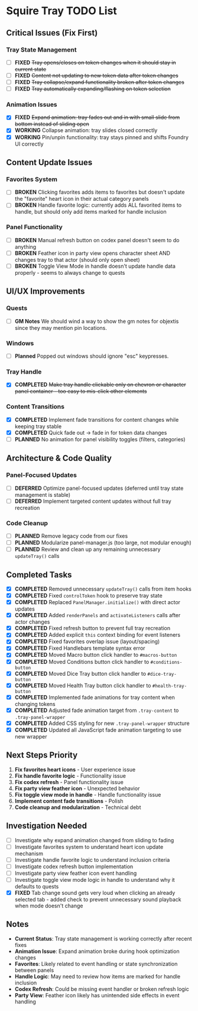 # Squire Tray TODO List

## Critical Issues (Fix First)

### Tray State Management
- [ ] **FIXED** ~~Tray opens/closes on token changes when it should stay in current state~~
- [ ] **FIXED** ~~Content not updating to new token data after token changes~~
- [ ] **FIXED** ~~Tray collapse/expand functionality broken after token changes~~
- [ ] **FIXED** ~~Tray automatically expanding/flashing on token selection~~

### Animation Issues
- [x] **FIXED** ~~Expand animation: tray fades out and in with small slide from bottom instead of sliding open~~
- [x] **WORKING** Collapse animation: tray slides closed correctly
- [x] **WORKING** Pin/unpin functionality: tray stays pinned and shifts Foundry UI correctly

## Content Update Issues

### Favorites System
- [ ] **BROKEN** Clicking favorites adds items to favorites but doesn't update the "favorite" heart icon in their actual category panels
- [ ] **BROKEN** Handle favorite logic: currently adds ALL favorited items to handle, but should only add items marked for handle inclusion

### Panel Functionality
- [ ] **BROKEN** Manual refresh button on codex panel doesn't seem to do anything
- [ ] **BROKEN** Feather icon in party view opens character sheet AND changes tray to that actor (should only open sheet)
- [ ] **BROKEN** Toggle View Mode in handle doesn't update handle data properly - seems to always change to quests

## UI/UX Improvements

### Quests
- [ ] **GM Notes** We should wind a way to show the gm notes for objextis since they may mention pin locations.

### Windows
- [ ] **Planned** Popped out windows should ignore "esc" keypresses.

### Tray Handle
- [x] **COMPLETED** ~~Make tray handle clickable only on chevron or character panel container - too easy to mis-click other elements~~

### Content Transitions
- [x] **COMPLETED** Implement fade transitions for content changes while keeping tray stable
- [x] **COMPLETED** Quick fade out → fade in for token data changes
- [ ] **PLANNED** No animation for panel visibility toggles (filters, categories)

## Architecture & Code Quality

### Panel-Focused Updates
- [ ] **DEFERRED** Optimize panel-focused updates (deferred until tray state management is stable)
- [ ] **DEFERRED** Implement targeted content updates without full tray recreation

### Code Cleanup
- [ ] **PLANNED** Remove legacy code from our fixes
- [ ] **PLANNED** Modularize panel-manager.js (too large, not modular enough)
- [ ] **PLANNED** Review and clean up any remaining unnecessary `updateTray()` calls

## Completed Tasks

- [x] **COMPLETED** Removed unnecessary `updateTray()` calls from item hooks
- [x] **COMPLETED** Fixed `controlToken` hook to preserve tray state
- [x] **COMPLETED** Replaced `PanelManager.initialize()` with direct actor updates
- [x] **COMPLETED** Added `renderPanels` and `activateListeners` calls after actor changes
- [x] **COMPLETED** Fixed refresh button to prevent full tray recreation
- [x] **COMPLETED** Added explicit `this` context binding for event listeners
- [x] **COMPLETED** Fixed favorites overlap issue (layout/spacing)
- [x] **COMPLETED** Fixed Handlebars template syntax error
- [x] **COMPLETED** Moved Macro button click handler to `#macros-button`
- [x] **COMPLETED** Moved Conditions button click handler to `#conditions-button`
- [x] **COMPLETED** Moved Dice Tray button click handler to `#dice-tray-button`
- [x] **COMPLETED** Moved Health Tray button click handler to `#health-tray-button`
- [x] **COMPLETED** Implemented fade animations for tray content when changing tokens
- [x] **COMPLETED** Adjusted fade animation target from `.tray-content` to `.tray-panel-wrapper`
- [x] **COMPLETED** Added CSS styling for new `.tray-panel-wrapper` structure
- [x] **COMPLETED** Updated all JavaScript fade animation targeting to use new wrapper

## Next Steps Priority

1. **Fix favorites heart icons** - User experience issue
2. **Fix handle favorite logic** - Functionality issue
3. **Fix codex refresh** - Panel functionality issue
4. **Fix party view feather icon** - Unexpected behavior
5. **Fix toggle view mode in handle** - Handle functionality issue
6. **Implement content fade transitions** - Polish
7. **Code cleanup and modularization** - Technical debt

## Investigation Needed

- [ ] Investigate why expand animation changed from sliding to fading
- [ ] Investigate favorites system to understand heart icon update mechanism
- [ ] Investigate handle favorite logic to understand inclusion criteria
- [ ] Investigate codex refresh button implementation
- [ ] Investigate party view feather icon event handling
- [ ] Investigate toggle view mode logic in handle to understand why it defaults to quests
- [x] **FIXED** Tab change sound gets very loud when clicking an already selected tab - added check to prevent unnecessary sound playback when mode doesn't change

## Notes

- **Current Status**: Tray state management is working correctly after recent fixes
- **Animation Issue**: Expand animation broke during hook optimization changes
- **Favorites**: Likely related to event handling or state synchronization between panels
- **Handle Logic**: May need to review how items are marked for handle inclusion
- **Codex Refresh**: Could be missing event handler or broken refresh logic
- **Party View**: Feather icon likely has unintended side effects in event handling
